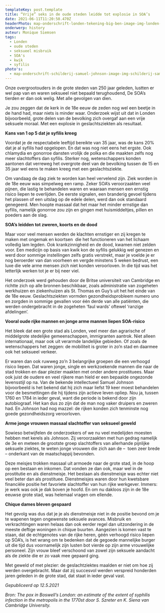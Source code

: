```yaml
---
templateKey: post.template
title: “Vrije” seks in de oude steden leidde tot explosie in SOA’s
date: 2021-06-11T11:20:50.470Z
headerPhoto: map-onderschrift-londen-tekening-big-ben-image-img-londen-tekening-big-ben-jpg
onderwerp: history
auteur: Monique Siemsen
tags:
  - Londen
  - oude steden
  - seksueel misbruik
  - SOA's
  - kwik
  - syfilis
photo's:
  - map-onderschrift-schilderij-samuel-johnson-image-img-schilderij-samuel-johnson-jpg
---
```

Onze overgrootouders in de grote steden van 250 jaar geleden, lustten er wel pap van en waren seksueel niet bepaald terughoudend, De SOA’s  tierden er dan ook welig. Met alle gevolgen van dien.

Je zou zeggen dat de kerk in de 18e eeuw de zeden nog wel een beetje in de hand had, maar niets is minder waar. Onderzoek wijst uit dat in Londen bijvoorbeeld, grote delen van de bevolking zich overgaf aan een vrije seksuele moraal. Met een explosie in geslachtsziekten als resultaat.



**Kans van 1 op 5 dat je syfilis kreeg**

Voordat je de respectabele leeftijd bereikte van 35 jaar, was de kans 20% dat je al syfilis had opgelopen. En dat was nog niet eens het ergste. Ook chlamydia en gonorroe dansten vrolijk de polka en die maakten zelfs nog meer slachtoffers dan syfilis. Sterker nog, wetenschappers konden aantonen dat verreweg het overgrote deel van de bevolking tussen de 15 en 35 jaar wel eens te maken kreeg met een geslachtsziekte. 

Om vandaag de dag ziek te worden kan heel vervelend zijn. Ziek worden in de 18e eeuw was simpelweg een ramp. Zeker SOA’s veroorzaakten veel pijnen, die lastig te behandelen waren en waaraan mensen een ernstig risico liepen te overlijden. De eerste signalen, een branderig gevoel tijdens het plassen of een uitslag op de edele delen, werd dan ook standaard genegeerd. Men hoopte massaal dat het maar het minder ernstige dan syfilis, namelijk gonorroe zou zijn en gingen met huismiddeltjes, pillen en poeders aan de slag. 



**SOA’s leidden tot zweren, koorts en de dood**

Maar voor veel mensen werden de klachten ernstiger en zij kregen te maken met ongemak en koortsen  die het functioneren van het lichaam volledig lam legden. Ook krankzinnigheid en de dood, kwamen niet zelden voor. Een medicijn op basis van kwik kon de syfilis gelukkig wel genezen en werd door sommige instellingen zelfs gratis verstrekt, maar je voelde je er nog beroerder van dan voorheen en vergde minstens 5 weken bedrust, een luxe die vele arme mensen zich niet konden veroorloven. In die tijd was het letterlijk werken tot je er bij neer viel. 

Het onderzoek werd gehouden door de Britse universiteit van Cambridge en richtte zich op alle bronnen beschikbaar, zoals administratie van zogeheten werkhuizen en ziekenhuizen als St. Thomas en Guy’s uit het het einde van de 18e eeuw. Geslachtsziekten vormden gezondheidsprobleem numero uno en zorgden in sommige gevallen voor één derde van alle patiënten, die werden ondergebracht in de zogeheten ‘faul wards’ oftewel ‘ranzige afdelingen’. 



**Vooral oude rijke mannen en jonge arme mannen liepen SOA-risico**

Het bleek dat een grote stad als Londen, veel meer dan agrarische of middelgrote stedelijke gemeenschappen, immigranten aantrok. Niet alleen internationaal, maar ook uit verarmde landelijke gebieden. Of zoals de wetenschappers het zeggen: de mobiliteit is groter in zo’n stad en daarmee ook het seksueel verkeer.

Er waren dan ook ruwweg zo’n 3 belangrijke groepen die een verhoogd risico liepen. Dat waren jonge, single en werkzoekende mannen die naar de stad trokken en daar plezier maakten met onder andere prostituees. Maar ook juist de oudere en veel rijkere man hield er een bepaalde ongezonde levensstijl op na. Van de bekende intellectueel Samuel Johnson bijvoorbeeld is het bekend dat hij zich maar liefst 19 keer moest behandelen voor de besmettingen die hij tijdens zijn actieve leven opliep. Nou ja, tussen 1760 en 1784 in ieder geval, want die periode is bekend door zijn autobiograaf. Het kan dus zo zijn dat de man nog vaker druipers en zweren had. En Johnson had nog mazzel: de rijken konden zich tenminste nog goede gezondheidszorg veroorloven. 



**Arme jonge vrouwen massaal slachtoffer van seksueel geweld**

Sowieso betwijfelen de onderzoekers of we nu veel medelijden moesten hebben met kerels als Johnson. Zij veroorzaakten met hun gedrag namelijk de 3e en meteen de grootste groep slachtoffers van allerhande pijnlijke seksuele ziektes, te weten jonge vrouwen die zich aan de –  toen zeer brede – onderkant van de maatschappij bevonden.

Deze meisjes trokken massaal uit armoede naar de grote stad, in de hoop op een bestaan en inkomen. Dat vonden ze dan ook, maar wel in de prostitutie en als dienstmeisje. Het bestaan als dienstmeisje was echter niet veel beter dan als prostituee. Dienstmeisjes waren door hun kwetsbare financiële positie het favoriete slachtoffer van hun rijke werkgever. Immers: je werk was ook je dak boven je hoofd. En om nu dakloos zijn in de 18e eeuwse grote stad, was helemaal vragen om ellende. 



**Chique dames bleven gespaard** 

Het gevolg was dus dat je je als dienstmeisje niet in de positie bevond om je te wapenen tegen ongewenste seksuele avances. Misbruik en verkrachtingen waren helaas dan ook eerder regel dan uitzondering in de meeste deftige woningen in chique buurten. Aangezien is komen vast te staan, dat de echtgenotes van de rijke heren, géén verhoogd risico liepen op SOA’s, is het wrang om te bedenken dat de gegoede mannelijke burger uit die tijd dus voornamelijk zijn lusten bot vierde op zijn arme vrouwelijke personeel. Zijn vrouw bleef verschoond van zowel zijn seksuele aandacht als de ziekte die er zo vaak mee gepaard ging.

Met geweld of met plezier: de geslachtziektes maalden er niet om hoe zij werden overgebracht. Maar dat zij succesvol werden verspreid honderden jaren geleden in de grote stad, dat staat in ieder geval vast.



*Gepubliceerd op 12.5.2021*

*Bron: The pox in Boswell’s London: an estimate of the extent of syphilis infection in the metropolis in the 1770st door S. Szreter en K. Siena van Cambridge University.*